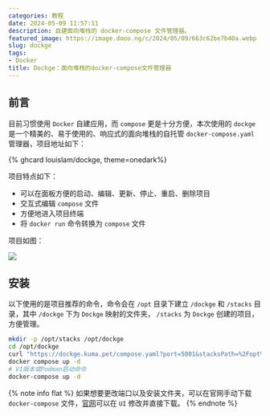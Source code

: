 ```yaml
---
categories: 教程
date: 2024-05-09 11:57:11
description: 自建面向堆栈的 docker-compose 文件管理器。
featured_image: https://image.dooo.ng/c/2024/05/09/663c62be7b40a.webp
slug: dockge
tags:
- Docker
title: Dockge：面向堆栈的docker-compose文件管理器
---
```


## 前言

目前习惯使用 `Docker` 自建应用，而 `compose` 更是十分方便，本次使用的 `dockge` 是一个精美的、易于使用的、响应式的面向堆栈的自托管 `docker-compose.yaml` 管理器，项目地址如下：

{% ghcard louislam/dockge, theme=onedark%}

项目特点如下：

- 可以在面板方便的启动、编辑、更新、停止、重启、删除项目
- 交互式编辑 `compose` 文件
- 方便地进入项目终端
- 将 `docker run` 命令转换为 `compose` 文件

项目如图：

![](https://dockge.kuma.pet/screenshot.png)

## 安装

以下使用的是项目推荐的命令，命令会在 `/opt` 目录下建立 `/dockge` 和 `/stacks` 目录，其中 `/dockge` 下为 `Dockge` 映射的文件夹， `/stacks` 为 `Dockge` 创建的项目，方便管理。

```bash
mkdir -p /opt/stacks /opt/dockge
cd /opt/dockge
curl "https://dockge.kuma.pet/compose.yaml?port=5001&stacksPath=%2Fopt%2Fstacks" --output compose.yaml
docker compose up -d
# V1版本或Podman启动命令
docker-compose up -d
```
{% note info flat %}
如果想要更改端口以及安装文件夹，可以在官网手动下载 `docker-compose` 文件，[官网](https://dockge.kuma.pet/)可以在 `UI` 修改并直接下载。
{% endnote %}

